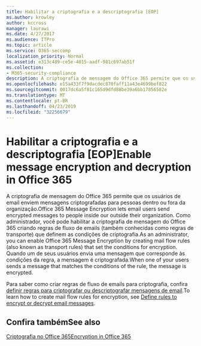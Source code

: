 ```yaml
---
title: Habilitar a criptografia e a descriptografia [EOP]
ms.author: krowley
author: kccross
manager: laurawi
ms.date: 4/27/2017
ms.audience: ITPro
ms.topic: article
ms.service: O365-seccomp
localization_priority: Normal
ms.assetid: e313c489-ce5e-4015-aadf-981c697ab51f
ms.collection:
- M365-security-compliance
description: A criptografia de mensagem do Office 365 permite que os usuários de email enviem mensagens criptografadas para pessoas dentro ou fora da organização. Como administrador, você pode habilitar a criptografia de mensagem do Office 365 criando regras de fluxo de emails (também conhecidas como regras de transporte) que definem as condições de criptografia.
ms.openlocfilehash: e15a433f7f9dacdec870faff11a43e4699bef822
ms.sourcegitcommit: 0017dc6a5f81c165d9dfd88be39a6bb17856582e
ms.translationtype: MT
ms.contentlocale: pt-BR
ms.lasthandoff: 04/23/2019
ms.locfileid: "32256679"
---
```

# <a name="enable-message-encryption-and-decryption-in-office-365"></a><span data-ttu-id="363e7-104">Habilitar a criptografia e a descriptografia [EOP]</span><span class="sxs-lookup"><span data-stu-id="363e7-104">Enable message encryption and decryption in Office 365</span></span>

<span data-ttu-id="363e7-105">A criptografia de mensagem do Office 365 permite que os usuários de email enviem mensagens criptografadas para pessoas dentro ou fora da organização.</span><span class="sxs-lookup"><span data-stu-id="363e7-105">Office 365 Message Encryption lets email users send encrypted messages to people inside our outside their organization.</span></span> <span data-ttu-id="363e7-106">Como administrador, você pode habilitar a criptografia de mensagem do Office 365 criando regras de fluxo de emails (também conhecidas como regras de transporte) que definem as condições de criptografia.</span><span class="sxs-lookup"><span data-stu-id="363e7-106">As an administrator, you can enable Office 365 Message Encryption by creating mail flow rules (also known as transport rules) that set the conditions for encryption.</span></span> <span data-ttu-id="363e7-107">Quando um de seus usuários envia uma mensagem que corresponde às condições da regra, a mensagem é criptografada.</span><span class="sxs-lookup"><span data-stu-id="363e7-107">When one of your users sends a message that matches the conditions of the rule, the message is encrypted.</span></span>
  
<span data-ttu-id="363e7-108">Para saber como criar regras de fluxo de emails para criptografia, confira [definir regras para criptografar ou descriptografar mensagens de email](https://go.microsoft.com/fwlink/p/?LinkID=402846).</span><span class="sxs-lookup"><span data-stu-id="363e7-108">To learn how to create mail flow rules for encryption, see [Define rules to encrypt or decrypt email messages](https://go.microsoft.com/fwlink/p/?LinkID=402846).</span></span>
  
## <a name="see-also"></a><span data-ttu-id="363e7-109">Confira também</span><span class="sxs-lookup"><span data-stu-id="363e7-109">See also</span></span>

[<span data-ttu-id="363e7-110">Criptografia no Office 365</span><span class="sxs-lookup"><span data-stu-id="363e7-110">Encryption in Office 365</span></span>](https://go.microsoft.com/fwlink/p/?LinkID=392525)

